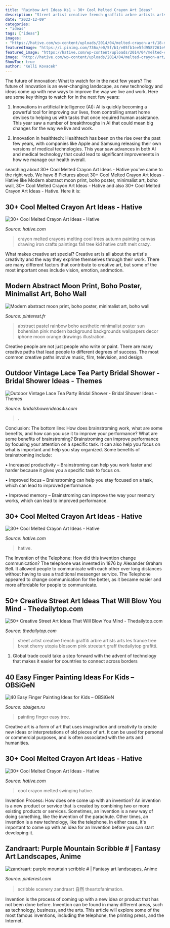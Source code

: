 ```yaml
---
title: "Rainbow Art Ideas Ks1 ~ 30+ Cool Melted Crayon Art Ideas"
description: "Street artist creative french graffiti arbre artists arts les france tree brest cherry utopia blossom pink streetart graff thedailytop grafitti"
date: "2022-12-09"
categories:
- "ideas"
tags: ["ideas"]
images:
- "https://hative.com/wp-content/uploads/2014/04/melted-crayon-art/18-melted-crayon-autumn-trees.jpg"
featuredImage: "https://i.pinimg.com/736x/e0/5f/b1/e05fb1ee5fd9587261e9c4320ffef2c7.jpg"
featured_image: "https://hative.com/wp-content/uploads/2014/04/melted-crayon-art/18-melted-crayon-autumn-trees.jpg"
image: "http://hative.com/wp-content/uploads/2014/04/melted-crayon-art/21-melted-crayon-elephant.jpg"
ShowToc: true
author: "Kelli Kovacek"
---
```



The future of innovation: What to watch for in the next few years?
The future of innovation is an ever-changing landscape, as new technology and ideas come up with new ways to improve the way we live and work. Here are some key things to watch for in the next few years: 
1. Innovations in artificial intelligence (AI): AI is quickly becoming a powerful tool for improving our lives, from controlling smart home devices to helping us with tasks that once required human assistance. This year saw a number of breakthroughs in AI that could mean big changes for the way we live and work. 

2. Innovation in healthtech: Healthtech has been on the rise over the past few years, with companies like Apple and Samsung releasing their own versions of medical technologies. This year saw advances in both AI and medical technology that could lead to significant improvements in how we manage our health overall. 


	

		
searching about 30+ Cool Melted Crayon Art Ideas - Hative you've came to the right web. We have 8 Pictures about 30+ Cool Melted Crayon Art Ideas - Hative like Modern abstract moon print, boho poster, minimalist art, boho wall, 30+ Cool Melted Crayon Art Ideas - Hative and also 30+ Cool Melted Crayon Art Ideas - Hative. Here it is:
		
    
## 30+ Cool Melted Crayon Art Ideas - Hative

<img loading=lazy src="https://hative.com/wp-content/uploads/2014/04/melted-crayon-art/18-melted-crayon-autumn-trees.jpg" onerror="this.onerror=null;this.src='https://tse2.mm.bing.net/th?id=OIP.KsEHAsCFXA-n63qko0XZ1wHaFl&amp;pid=15.1';" alt="30+ Cool Melted Crayon Art Ideas - Hative">

_Source: hative.com_

>crayon melted crayons melting cool trees autumn painting canvas drawing iron crafts paintings fall tree kid hative craft melt crazy. 

	

What makes creative art special?
Creative art is all about the artist's creativity and the way they exprime themselves through their work. There are many different factors that contribute to creative art, but some of the most important ones include vision, emotion, andmotion.

    
## Modern Abstract Moon Print, Boho Poster, Minimalist Art, Boho Wall

<img loading=lazy src="https://i.pinimg.com/736x/0e/bc/f4/0ebcf4dd04cc7fd33213ed3429c28ae7.jpg" onerror="this.onerror=null;this.src='https://tse1.mm.bing.net/th?id=OIP.qrARUESsXIr3Rh229lvNEwHaKe&amp;pid=15.1';" alt="Modern abstract moon print, boho poster, minimalist art, boho wall">

_Source: pinterest.fr_

>abstract pastel rainbow boho aesthetic minimalist poster sun bohemian pink modern background backgrounds wallpapers decor iphone moon orange drawings illustration. 

	

Creative people are not just people who write or paint. There are many creative paths that lead people to different degrees of success. The most common creative paths involve music, film, television, and design.

    
## Outdoor Vintage Lace Tea Party Bridal Shower - Bridal Shower Ideas - Themes

<img loading=lazy src="https://www.bridalshowerideas4u.com/wp-content/uploads/2016/04/Outdoor-Vintage-Lace-Tea-Party-Bridal-Shower-Love-Floral-Art.jpg" onerror="this.onerror=null;this.src='https://tse3.mm.bing.net/th?id=OIP.t9awIbKXegSE16V_K_XnMAHaJL&amp;pid=15.1';" alt="Outdoor Vintage Lace Tea Party Bridal Shower - Bridal Shower Ideas - Themes">

_Source: bridalshowerideas4u.com_

>. 

	

Conclusion: The bottom line: How does brainstroming work, what are some benefits, and how can you use it to improve your performance?
What are some benefits of brainstroming?
Brainstroming can improve performance by focusing your attention on a specific task. It can also help you focus on what is important and help you stay organized. Some benefits of brainstroming include:

• Increased productivity – Brainstroming can help you work faster and harder because it gives you a specific task to focus on.

• Improved focus – Brainstroming can help you stay focused on a task, which can lead to improved performance.

• Improved memory – Brainstroming can improve the way your memory works, which can lead to improved performance.

    
## 30+ Cool Melted Crayon Art Ideas - Hative

<img loading=lazy src="http://hative.com/wp-content/uploads/2014/04/melted-crayon-art/21-melted-crayon-elephant.jpg" onerror="this.onerror=null;this.src='https://tse4.mm.bing.net/th?id=OIP.rmCI2l8XCxUpGLYhAp3JCAHaJ4&amp;pid=15.1';" alt="30+ Cool Melted Crayon Art Ideas - Hative">

_Source: hative.com_

>hative. 

	

The Invention of the Telephone: How did this invention change communication?
The telephone was invented in 1876 by Alexander Graham Bell. It allowed people to communicate with each other over long distances without having to use a traditional messenger service. The Telephone appeared to change communication for the better, as it became easier and more affordable for people to communicate.

    
## 50+ Creative Street Art Ideas That Will Blow You Mind - Thedailytop.com

<img loading=lazy src="http://www.thedailytop.com/wp-content/uploads/2014/05/9c54a3e67a2a522c579b3a5af74d23471.jpg" onerror="this.onerror=null;this.src='https://tse1.mm.bing.net/th?id=OIP.0idu6rGtNHFR-RBhIRet6AHaE4&amp;pid=15.1';" alt="50+ Creative Street Art Ideas That Will Blow You Mind - Thedailytop.com">

_Source: thedailytop.com_

>street artist creative french graffiti arbre artists arts les france tree brest cherry utopia blossom pink streetart graff thedailytop grafitti. 

	

1. Global trade could take a step forward with the advent of technology that makes it easier for countries to connect across borders 

    
## 40 Easy Finger Painting Ideas For Kids – OBSiGeN

<img loading=lazy src="http://hobbylesson.com/wp-content/uploads/2018/11/Easy-Finger-Painting-Ideas-for-Kids-11.jpg" onerror="this.onerror=null;this.src='https://tse2.mm.bing.net/th?id=OIP.3-uFOZNIfJJmMW7tn4D8wwHaM7&amp;pid=15.1';" alt="40 Easy Finger Painting Ideas for Kids – OBSiGeN">

_Source: obsigen.ru_

>painting finger easy tree. 

	

Creative art is a form of art that uses imagination and creativity to create new ideas or interpretations of old pieces of art. It can be used for personal or commercial purposes, and is often associated with the arts and humanities.

    
## 30+ Cool Melted Crayon Art Ideas - Hative

<img loading=lazy src="https://hative.com/wp-content/uploads/2014/04/melted-crayon-art/16-girl-swinging.jpg" onerror="this.onerror=null;this.src='https://tse3.mm.bing.net/th?id=OIP.mtToqc8gxJVeDjf_11pDoAHaJ4&amp;pid=15.1';" alt="30+ Cool Melted Crayon Art Ideas - Hative">

_Source: hative.com_

>cool crayon melted swinging hative. 

	

Invention Process: How does one come up with an invention?
An invention is a new product or service that is created by combining two or more existing products or services. Sometimes, an invention is a new way of doing something, like the invention of the parachute. Other times, an invention is a new technology, like the telephone. In either case, it's important to come up with an idea for an Invention before you can start developing it.

    
## Zandraart: Purple Mountain Scribble # | Fantasy Art Landscapes, Anime

<img loading=lazy src="https://i.pinimg.com/736x/e0/5f/b1/e05fb1ee5fd9587261e9c4320ffef2c7.jpg" onerror="this.onerror=null;this.src='https://tse4.mm.bing.net/th?id=OIP._lFEUstX1NXI1M-9dcQEiQHaJ3&amp;pid=15.1';" alt="zandraart: purple mountain scribble # | Fantasy art landscapes, Anime">

_Source: pinterest.com_

>scribble scenery zandraart 自然 theartofanimation. 

	

Invention is the process of coming up with a new idea or product that has not been done before. Invention can be found in many different areas, such as technology, business, and the arts. This article will explore some of the most famous inventions, including the telephone, the printing press, and the Internet.

